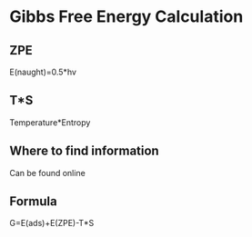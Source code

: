 # Gibbs Free Energy Calculation
## ZPE
E(naught)=0.5*hv

## T*S
Temperature*Entropy

## Where to find information
Can be found online

## Formula
G=E(ads)+E(ZPE)-T*S